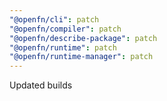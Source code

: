 ```yaml
---
"@openfn/cli": patch
"@openfn/compiler": patch
"@openfn/describe-package": patch
"@openfn/runtime": patch
"@openfn/runtime-manager": patch
---
```


Updated builds
